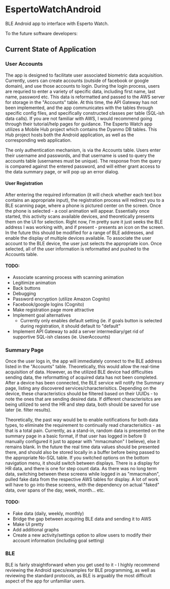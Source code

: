 # EspertoWatchAndroid
BLE Android app to interface with Esperto Watch.

To the future software developers:

## Current State of Application

### User Accounts
The app is designed to facilitate user associated biometric data acquisition. Currently, users can create accounts 
(outside of facebook or google domain), and use those accounts to login. During the login process, users are requried 
to enter a variety of specific data, including first name, last name, password etc. This data is reformatted and passed 
to the AWS server for storage in the "Accounts" table. At this time, the API Gateway has not been implemented, and the 
app communicates with the tables through specific config files, and specifically constructed classes per table (SQL-ish data calls). 
If you are not familiar with AWS, I would recommend going through their tutorial/help pages for guidance. The Esperto Watch app
utilizes a Mobile Hub project which contains the Dyanmo DB tables. This Hub project hosts both the Android application, as well as 
the corresponding web application. 

The only authentication mechanism, is via the Accounts table. Users enter their username and passwords, and that username is used 
to query the accounts table (usernames must be unique). The response from the query is compared against the entered password, and 
will either grant access to the data summary page, or will pop up an error dialog. 

#### User Registration

After entering the required information (it will check whether each text box contains an appropriate input), the registration process
will redirect you to a BLE scanning page, where a phone is pictured center on the screen. Once the phone is selected - a cool 
animation will appear. Essentially once started, this activity scans available devices, and theoretically presents them on the UI for
selection. Right now, I'm pretty sure it just seeks the BLE address I was working with, and if present - presents an icon on the screen.
In the future this should be modified for a range of BLE addresses, and enable the display of multiple devices available. To associate
the user account to the BLE device, the user just selects the appropriate icon. Once selected, all of the user information is reformatted
and pushed to the Accounts table.


#### TODO:
- Associate scanning process with scanning animation
- Legitimize animation
- Back buttons
- Debugging
- Password encryption (utilize Amazon Cognito)
- Facebook/google logins (Cognito)
- Make registration page more attractive
- Implement goal alternatives
  - Currently only enables default setting (ie. if goals button is selected during registration, it should default to "default"
- Implement API Gateway to add a server intermediary/get rid of supportive SQL-ish classes (ie. UserAccounts)

### Summary Page

Once the user logs in, the app will immediately connect to the BLE address listed in the "Accounts" table. Theoretically, 
this would allow the real-time acquisition of data. However, as the utilized BLE device had difficulties sending data, 
the reformatting of acquired data has not been completed. After a device has been connected, the BLE service will notify 
the Summary page, listing any discovered services/characterisitics. Depending on the device, these characteristics should
be filtered based on their UUIDs - to note the ones that are sending desired data. If different characterisitcs are being utilized
to send the HR and step data, both should be saved for use later (ie. filter results). 

Theoretically, the past way would be to enable notifications for both data types, to eliminate the requirement to continually read
characterisitics - as that is a total pain. Currently, as a stand-in, random data is presented on the summary page in a basic format, 
if that user has logged in before (I manually configured it just to appear with "mmacmahon" I believe), else it remains blank. In 
the future the real time data values should be presented there, and should also be stored locally in a buffer before being passed
to the appropriate No-SQL table. If you switched options on the bottom navigation menu, it should switch between displays. There
is a display for HR data, and there is one for step count data. As there was no long term data, switching between these screens 
while logged in as "mmacmahon", pulled fake data from the respective AWS tables for display. A lot of work will have to go into 
these screens, with the dependency on actual "faked" data, over spans of the day, week, month... etc.


#### TODO:
- Fake data (daily, weekly, monthly)
- Bridge the gap between acquiring BLE data and sending it to AWS
- Make UI pretty
- Add additional graphs 
- Create a new activity/settings option to allow users to modify their account information (including goal setting)

### BLE

BLE is fairly straightforward when you get used to it - I highly recommend reviewing the Android specs/examples for BLE programming,
as well as reviewing the standard protocols, as BLE is arguably the most difficult aspect of the app for unfamiliar users.
 
  

